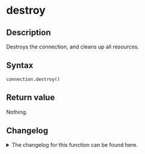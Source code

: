 # destroy

## Description

Destroys the connection, and cleans up all resources.

## Syntax

```
connection.destroy()
```

## Return value

Nothing.

## Changelog
<details>

<summary>The changelog for this function can be found here.</summary>

### 1.0.0

- Initial implementation

</details>
